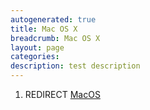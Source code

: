 ```yaml
---
autogenerated: true
title: Mac OS X
breadcrumb: Mac OS X
layout: page
categories: 
description: test description
---
```


1.  REDIRECT [MacOS](MacOS )
